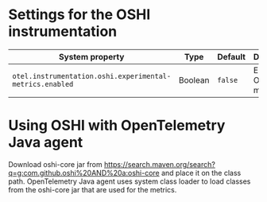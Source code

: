 # Settings for the OSHI instrumentation

| System property                                           | Type    | Default | Description              |
|-----------------------------------------------------------| ------- | ------- |--------------------------|
| `otel.instrumentation.oshi.experimental-metrics.enabled`  | Boolean | `false` | Enable the OSHI metrics. |

# Using OSHI with OpenTelemetry Java agent

Download oshi-core jar from https://search.maven.org/search?q=g:com.github.oshi%20AND%20a:oshi-core and place it on the class path. OpenTelemetry Java agent uses system class loader to load classes from the oshi-core jar that are used for the metrics.
